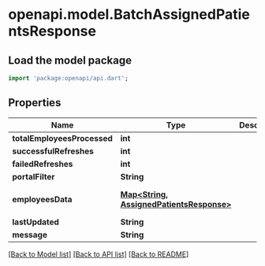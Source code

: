 # openapi.model.BatchAssignedPatientsResponse

## Load the model package
```dart
import 'package:openapi/api.dart';
```

## Properties
Name | Type | Description | Notes
------------ | ------------- | ------------- | -------------
**totalEmployeesProcessed** | **int** |  | 
**successfulRefreshes** | **int** |  | 
**failedRefreshes** | **int** |  | 
**portalFilter** | **String** |  | [optional] 
**employeesData** | [**Map<String, AssignedPatientsResponse>**](AssignedPatientsResponse.md) |  | [default to const {}]
**lastUpdated** | **String** |  | 
**message** | **String** |  | 

[[Back to Model list]](../README.md#documentation-for-models) [[Back to API list]](../README.md#documentation-for-api-endpoints) [[Back to README]](../README.md)


